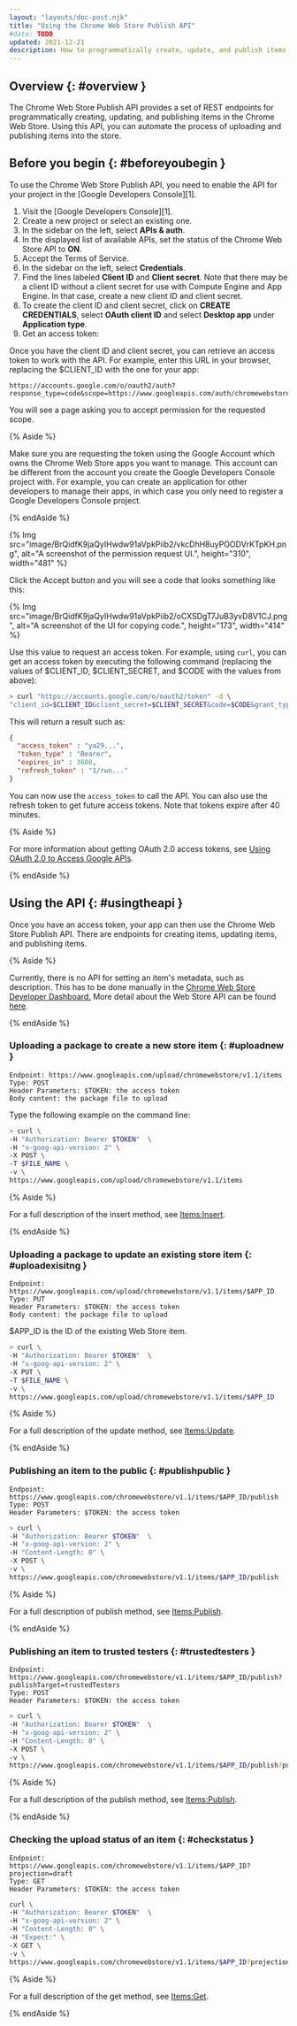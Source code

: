 ```yaml
---
layout: "layouts/doc-post.njk"
title: "Using the Chrome Web Store Publish API"
#date: TODO
updated: 2021-12-21
description: How to programmatically create, update, and publish items in the Chrome Web Store.
---
```


## Overview {: #overview }

The Chrome Web Store Publish API provides a set of REST endpoints for programmatically creating,
updating, and publishing items in the Chrome Web Store. Using this API, you can automate the process
of uploading and publishing items into the store.

## Before you begin {: #beforeyoubegin }

To use the Chrome Web Store Publish API, you need to enable the API for your project in the [Google
Developers Console][1].

1.  Visit the [Google Developers Console][1].
2.  Create a new project or select an existing one.
3.  In the sidebar on the left, select **APIs & auth**.
4.  In the displayed list of available APIs, set the status of the Chrome Web Store API to **ON**.
5.  Accept the Terms of Service.
6.  In the sidebar on the left, select **Credentials**.
7.  Find the lines labeled **Client ID** and **Client secret**. Note that there may be a client ID
    without a client secret for use with Compute Engine and App Engine. In that case, create a new
    client ID and client secret.
8.  To create the client ID and client secret, click on **CREATE CREDENTIALS**, select **OAuth client ID** and select **Desktop app** under **Application type**.
9.  Get an access token:

Once you have the client ID and client secret, you can retrieve an access token to work with the
API. For example, enter this URL in your browser, replacing the \$CLIENT_ID with the one for your
app:

```text
https://accounts.google.com/o/oauth2/auth?response_type=code&scope=https://www.googleapis.com/auth/chromewebstore&client_id=$CLIENT_ID&redirect_uri=urn:ietf:wg:oauth:2.0:oob
```

You will see a page asking you to accept permission for the requested scope.

{% Aside %}

Make sure you are requesting the token using the Google Account which owns the Chrome Web
Store apps you want to manage. This account can be different from the account you create the Google
Developers Console project with. For example, you can create an application for other developers to
manage their apps, in which case you only need to register a Google Developers Console project.

{% endAside %}

{% Img src="image/BrQidfK9jaQyIHwdw91aVpkPiib2/vkcDhH8uyPOODVrKTpKH.png",
       alt="A screenshot of the permission request UI.", height="310", width="481" %}

Click the Accept button and you will see a code that looks something like this:

{% Img src="image/BrQidfK9jaQyIHwdw91aVpkPiib2/oCXSDgT7JuB3yvD8V1CJ.png", alt="A screenshot of the UI for copying code.", height="173", width="414" %}

Use this value to request an access token. For example, using `curl`, you can get an access token by
executing the following command (replacing the values of $CLIENT\_ID, $CLIENT_SECRET, and \$CODE
with the values from above):

```bash
> curl "https://accounts.google.com/o/oauth2/token" -d \
"client_id=$CLIENT_ID&client_secret=$CLIENT_SECRET&code=$CODE&grant_type=authorization_code&redirect_uri=urn:ietf:wg:oauth:2.0:oob"
```

This will return a result such as:

```json
{
  "access_token" : "ya29...",
  "token_type" : "Bearer",
  "expires_in" : 3600,
  "refresh_token" : "1/rwn..."
}
```

You can now use the `access_token` to call the API. You can also use the refresh token to get future
access tokens. Note that tokens expire after 40 minutes.

{% Aside %}

For more information about getting OAuth 2.0 access tokens, see [Using OAuth 2.0 to Access
Google APIs][oauth2].

{% endAside %}

## Using the API {: #usingtheapi }

Once you have an access token, your app can then use the Chrome Web Store Publish API. There are
endpoints for creating items, updating items, and publishing items.

{% Aside %}

Currently, there is no API for setting an item's metadata, such as description. This has
to be done manually in the [Chrome Web Store Developer Dashboard.][cws-dashboard] More detail about the Web
Store API can be found [here][cws-api].

{% endAside %}

### Uploading a package to create a new store item {: #uploadnew }

```text
Endpoint: https://www.googleapis.com/upload/chromewebstore/v1.1/items
Type: POST
Header Parameters: $TOKEN: the access token
Body content: the package file to upload
```

Type the following example on the command line:

```bash
> curl \
-H "Authorization: Bearer $TOKEN"  \
-H "x-goog-api-version: 2" \
-X POST \
-T $FILE_NAME \
-v \
https://www.googleapis.com/upload/chromewebstore/v1.1/items
```

{% Aside %}

For a full description of the insert method, see [Items:Insert][cws-api-insert].

{% endAside %}

### Uploading a package to update an existing store item {: #uploadexisitng }

```text
Endpoint: https://www.googleapis.com/upload/chromewebstore/v1.1/items/$APP_ID
Type: PUT
Header Parameters: $TOKEN: the access token
Body content: the package file to upload
```

\$APP_ID is the ID of the existing Web Store item.

```bash
> curl \
-H "Authorization: Bearer $TOKEN"  \
-H "x-goog-api-version: 2" \
-X PUT \
-T $FILE_NAME \
-v \
https://www.googleapis.com/upload/chromewebstore/v1.1/items/$APP_ID
```

{% Aside %}

For a full description of the update method, see [Items:Update][cws-api-update].

{% endAside %}

### Publishing an item to the public {: #publishpublic }

```text
Endpoint: https://www.googleapis.com/chromewebstore/v1.1/items/$APP_ID/publish
Type: POST
Header Parameters: $TOKEN: the access token
```

```bash
> curl \
-H "Authorization: Bearer $TOKEN"  \
-H "x-goog-api-version: 2" \
-H "Content-Length: 0" \
-X POST \
-v \
https://www.googleapis.com/chromewebstore/v1.1/items/$APP_ID/publish
```

{% Aside %}

For a full description of publish method, see [Items:Publish][cws-api-publish].

{% endAside %}

### Publishing an item to trusted testers {: #trustedtesters }

```text
Endpoint: https://www.googleapis.com/chromewebstore/v1.1/items/$APP_ID/publish?publishTarget=trustedTesters
Type: POST
Header Parameters: $TOKEN: the access token
```

```bash
> curl \
-H "Authorization: Bearer $TOKEN"  \
-H "x-goog-api-version: 2" \
-H "Content-Length: 0" \
-X POST \
-v \
https://www.googleapis.com/chromewebstore/v1.1/items/$APP_ID/publish?publishTarget=trustedTesters
```

{% Aside %}

For a full description of the publish method, see [Items:Publish][cws-api-publish].

{% endAside %}


### Checking the upload status of an item {: #checkstatus }

```text
Endpoint: https://www.googleapis.com/chromewebstore/v1.1/items/$APP_ID?projection=draft
Type: GET
Header Parameters: $TOKEN: the access token
```

```bash
curl \
-H "Authorization: Bearer $TOKEN"  \
-H "x-goog-api-version: 2" \
-H "Content-Length: 0" \
-H "Expect:" \
-X GET \
-v \
https://www.googleapis.com/chromewebstore/v1.1/items/$APP_ID?projection=draft
```

{% Aside %}

For a full description of the get method, see [Items:Get][cws-api-get].

{% endAside %}

[google-dev-console]: https://console.developers.google.com
[oauth2]: https://developers.google.com/accounts/docs/OAuth2
[cws-dashboard]: https://chrome.google.com/webstore/developer/dashboard
[cws-api]: /docs/webstore/api_index
[cws-api-insert]: /docs/webstore/webstore_api/items/insert
[cws-api-update]: /docs/webstore/webstore_api/items/update
[cws-api-publish]: /docs/webstore/webstore_api/items/publish
[cws-api-get]: /docs/webstore/webstore_api/items/get
